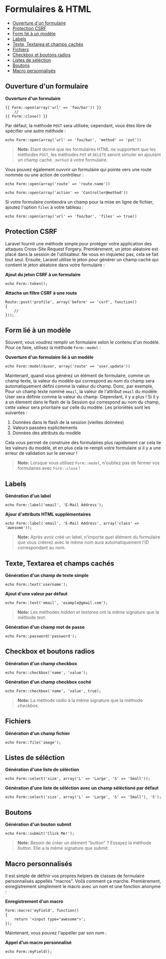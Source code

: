 # Formulaires & HTML

- [Ouverture d'un formulaire](#opening-a-form)
- [Protection CSRF](#csrf-protection)
- [Form lié à un modèle](#form-model-binding)
- [Labels](#labels)
- [Texte, Textarea et champs cachés](#text)
- [Fichiers](#file-input)
- [Checkbox et boutons radios](#checkboxes-and-radio-buttons)
- [Listes de séléction](#drop-down-lists)
- [Boutons](#buttons)
- [Macro personnalisés](#custom-macros)

<a name="opening-a-form"></a>
## Ouverture d'un formulaire

**Ouverture d'un formulaire**

    {{ Form::open(array('url' => 'foo/bar')) }}
        //
    {{ Form::close() }}

Par défaut, la méthode `POST` sera utilisée; cependant, vous êtes libre de spécifier une autre méthode :

    echo Form::open(array('url' => 'foo/bar', 'method' => 'put'))

> **Note:** Etant donné que les formulaires HTML ne supportent que les méthodes `POST`, les méthodes `PUT` et `DELETE` seront simuler en ajoutant un champ caché `_method` à votre formulaire.

Vous pouvez également ouvvrir un formulaire qui pointe vers une route nommée ou une action de contrôleur :

    echo Form::open(array('route' => 'route.name'))

    echo Form::open(array('action' => 'Controller@method'))

Si votre formulaire contiendra un champ pour la mise en ligne de fichier, ajoutez l'option `files` à votre tableau :

    echo Form::open(array('url' => 'foo/bar', 'files' => true))

<a name="csrf-protection"></a>
## Protection CSRF

Laravel fournit une méthode simple pour protéger votre application des attaques Cross-Site Request Forgery. Premièrement, un jeton aléatoire est placé dans la session de l'utilisateur. Ne vous en inquietez pas, cela se fait tout seul. Ensuite, Laravel utilise le jeton pour générer un champ caché qui contient le jeton aléatoire dans votre formulaire :

**Ajout du jeton CSRF à un formulaire**

    echo Form::token();

**Attache un filtre CSRF à une route**

    Route::post('profile', array('before' => 'csrf', function()
    {
        //
    }));

<a name="form-model-binding"></a>
## Form lié à un modèle

Souvent, vous voudrez remplir un formulaire selon le contenu d'un modèle. Pour ce faire, utilisez la méthode `Form::model` :

**Ouverture d'un formulaire lié à un modèle**

    echo Form::model($user, array('route' => 'user.update'))

Maintenant, quand vous générez un élément de formulaire, comme un champ texte, la valeur du modèle qui correspond au nom du champ sera automatiquement défini comme la valeur du champ. Donc, par exemple, Pour un champ texte nommé `email`, la valeur de l'attribut `email` du modèle User sera définie comme la valeur du champ. Cependant, il y a plus ! Si il y a un élement dans le flash de la Session qui correspond au nom du champ, cette valeur sera prioritaire sur celle du modèle. Les prioriétés sont les suivantes :

1. Données dans le flash de la session (vieilles données)
2. Valeurs passées explicitements
3. Données des attributs du modèle

Cela vous permet de construire des formulaires plus rapidement car cela lie les valeurs du modèle, et en plus cela re-rempli votre formulaire si il y a une erreur de validation sur le serveur !

> **Note:** Lorsque vous utilisez `Form::model`, n'oubliez pas de fermer vos formulaires avec `Form::close` !

<a name="labels"></a>
## Labels

**Génération d'un label**

    echo Form::label('email', 'E-Mail Address');

**Ajour d'attributs HTML supplémentaires**

    echo Form::label('email', 'E-Mail Address', array('class' => 'awesome'));

> **Note:** Après avoir créé un label, n'importe quel élément du formulaire que vous créerez avec le même nom aura automatiquement l'ID correspondant au nom.

<a name="text"></a>
## Texte, Textarea et champs cachés

**Génération d'un champ de texte simple**

    echo Form::text('username');

**Ajout d'une valeur par défaut**

    echo Form::text('email', 'example@gmail.com');

> **Note:** Les méthodes *hidden* et *textarea* ont la même signature que la méthode *text*.

**Génération d'un champ mot de passe**

    echo Form::password('password');

<a name="checkboxes-and-radio-buttons"></a>
## Checkbox et boutons radios

**Génération d'un champ checkbox**

    echo Form::checkbox('name', 'value');

**Génération d'un champ checkbox coché**

    echo Form::checkbox('name', 'value', true);

> **Note:** La méthode *radio* à la même signature que la méthode *checkbox*.

<a name="file-input"></a>
## Fichiers

**Génération d'un champ fichier**

    echo Form::file('image');

<a name="drop-down-lists"></a>
## Listes de séléction

**Génération d'une liste de séléction**

    echo Form::select('size', array('L' => 'Large', 'S' => 'Small'));

**Génération d'une liste de séléction avec un champ séléctioné par défaut**

    echo Form::select('size', array('L' => 'Large', 'S' => 'Small'), 'S');

<a name="buttons"></a>
## Boutons

**Génération d'un bouton submit**

    echo Form::submit('Click Me!');

> **Note:** Besoin de créer un élément "button" ? Essayez la méthode *button*. Elle a la même signature que *submit*.

<a name="custom-macros"></a>
## Macro personnalisés

Il est simple de définir vos propres helpers de classes de formulaire personnalisés appellés "macros". Voilà comment ça marche. Premièrement, enregistrement simplement le macro avec un nom et une fonction anonyme :

**Enregistrement d'un macro**

    Form::macro('myField', function()
    {
        return '<input type="awesome">';
    });

Maintenant, vous pouvez l'appeller par son nom :

**Appel d'un macro personnalisé**

    echo Form::myField();